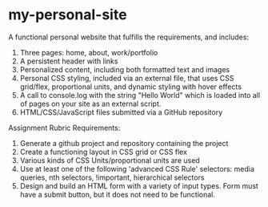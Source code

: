# my-personal-site

A functional personal website that fulfills the requirements, and includes:

  1. Three pages: home, about, work/portfolio
  2. A persistent header with links
  3. Personalized content, including both formatted text and images
  4. Personal CSS styling, included via an external file, that uses CSS grid/flex, proportional units, and dynamic styling with hover effects
  5. A call to console.log with the string "Hello World" which is loaded into all of pages on your site as an external script.
  6. HTML/CSS/JavaScript files submitted via a GitHub repository

Assignment Rubric Requirements:

  1. Generate a github project and repository containing the project
  2. Create a functioning layout in CSS grid or CSS flex
  3. Various kinds of CSS Units/proportional units are used
  4. Use at least one of the following 'advanced CSS Rule' selectors: media queries, nth selectors, !important, hierarchical selectors
  5. Design and build an HTML form with a variety of input types. Form must have a submit button, but it does not need to be functional.
